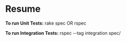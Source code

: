# Resume

**To run Unit Tests:**
rake spec OR rspec

**To run Integration Tests:**
rspec --tag integration spec/
